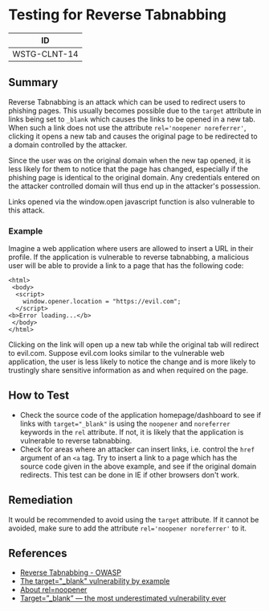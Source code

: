 # Testing for Reverse Tabnabbing

|ID          |
|------------|
|WSTG-CLNT-14|

## Summary

Reverse Tabnabbing is an attack which can be used to redirect users to phishing pages. This usually becomes possible due to the `target` attribute in links being set to `_blank` which causes the links to be opened in a new tab. When such a link does not use the attribute `rel='noopener noreferrer'`, clicking it opens a new tab and causes the original page to be redirected to a domain controlled by the attacker.

Since the user was on the original domain when the new tap opened, it is less likely for them to notice that the page has changed, especially if the phishing page is identical to the original domain. Any credentials entered on the attacker controlled domain will thus end up in the attacker's possession.

Links opened via the window.open javascript function is also vulnerable to this attack.

### Example

Imagine a web application where users are allowed to insert a URL in their profile. If the application is vulnerable to reverse tabnabbing, a malicious user will be able to provide a link to a page that has the following code:

```
<html>
 <body>
  <script>
    window.opener.location = "https://evil.com";
  </script>
<b>Error loading...</b>
 </body>
</html>
```

Clicking on the link will open up a new tab while the original tab will redirect to evil.com. Suppose evil.com looks similar to the vulnerable web application, the user is less likely to notice the change and is more likely to trustingly share sensitive information as and when required on the page.

## How to Test

+ Check the source code of the application homepage/dashboard to see if links with `target="_blank"` is using the `noopener` and `noreferrer` keywords in the `rel` attribute. If not, it is likely that the application is vulnerable to reverse tabnabbing.
+ Check for areas where an attacker can insert links, i.e. control the `href` argument of an `<a` tag. Try to insert a link to a page which has the source code given in the above example, and see if the original domain redirects. This test can be done in IE if other browsers don't work.

## Remediation

It would be recommended to avoid using the `target` attribute. If it cannot be avoided, make sure to add the attribute `rel='noopener noreferrer'` to it.

## References

+ [Reverse Tabnabbing - OWASP](https://owasp.org/www-community/attacks/Reverse_Tabnabbing)
+ [The target="_blank" vulnerability by example](https://dev.to/ben/the-targetblank-vulnerability-by-example)
+ [About rel=noopener](https://mathiasbynens.github.io/rel-noopener/)
+ [Target=”_blank” — the most underestimated vulnerability ever](https://medium.com/@jitbit/target-blank-the-most-underestimated-vulnerability-ever-96e328301f4c)
